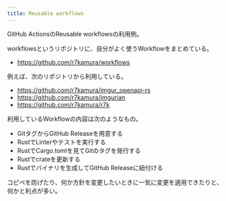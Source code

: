 ```yaml
---
title: Reusable workflows
---
```


GitHub ActionsのReusable workflowsの利用例。

workflowsというリポジトリに、自分がよく使うWorkflowをまとめている。

- <https://github.com/r7kamura/workflows>

例えば、次のリポジトリから利用している。

- <https://github.com/r7kamura/imgur_openapi-rs>
- <https://github.com/r7kamura/imgurian>
- <https://github.com/r7kamura/r7k>

利用しているWorkflowの内容は次のようなもの。

- GitタグからGitHub Releaseを用意する
- RustでLinterやテストを実行する
- RustでCargo.tomlを見てGitのタグを発行する
- Rustでcrateを更新する
- Rustでバイナリを生成してGitHub Releaseに紐付ける

コピペを防げたり、何か方針を変更したいときに一気に変更を適用できたりと、何かと利点が多い。

